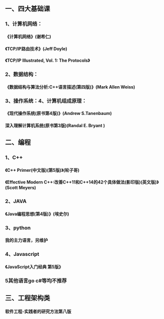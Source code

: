 ## 一、四大基础课
### 1、计算机网络：
#### 《计算机网络》(谢希仁)
#### 《TCP/IP路由技术》(Jeff Doyle)
#### 《TCP/IP Illustrated, Vol. 1: The Protocols》

### 2、数据结构：
#### 《数据结构与算法分析:C++语言描述(第四版)》(Mark Allen Weiss)

### 3、操作系统：4、计算机组成原理：
#### 《现代操作系统(原书第4版)》(Andrew S.Tanenbaum)
#### 深入理解计算机系统(原书第3版)(Randal E. Bryant )


## 二、编程
### 1、C++
#### 《C++ Primer(中文版)(第5版)》(轮子哥)
#### 《Effective Modern C++:改善C++11和C++14的42个具体做法(影印版)(英文版)》(Scott Meyers)
### 2、JAVA
#### 《Java编程思想(第4版)》(埃史尔)
### 3、python
#### 我的主力语言，另维护
### 4、Javascript
#### 《JavaScript入门经典 第5版》

### 5其他语言go c#等均不推荐

## 三、工程架构类
#### 软件工程-实践者的研究方法第八版
